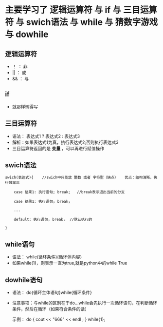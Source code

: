 # 主要学习了 逻辑运算符 与 if 与 三目运算符 与 swich语法 与 while 与 猜数字游戏 与 dowhile

## 逻辑运算符
- ！  ：   非
- ||  ：  或
- &&  ：  与

## if 
- 就那样懒得写



## 三目运算符
- 语法： 表达式1 ? 表达式2 : 表达式3
- 解析：如果表达式1为真，执行表达式2;否则执行表达式3
- 三目运算符返回的是 **变量** ，可以再进行赋值操作

## swich语法
    swich(表达式){    //swich中只能放 整数 或者 字符型（缺点）   优点：结构清晰，执行效率高

        case 结果1: 执行语句; break;   //break表示退出当前的分支

        case 结果1: 执行语句; break; 

        ...

        default: 执行语句; break;  //默认执行的

    }

## while语句
- 语法： while(循环条件){循环体内容}
- 如果while(1)，则表示一直为true,就是python中的while True

## dowhile语句
- 语法： do{循环主体语句}while{循环条件}
- 注意事项：与while的区别在于do...while会先执行一次循环语句，在判断循环条件，然后在循环（如果符合条件的话）
  
  示例：
    do 
    {
        cout << "666" << endl ;
    } while{1};